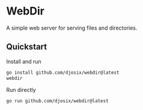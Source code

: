 # WebDir

A simple web server for serving files and directories.

## Quickstart

Install and run

```sh
go install github.com/djosix/webdir@latest
webdir
```

Run directly

```sh
go run github.com/djosix/webdir@latest
```


